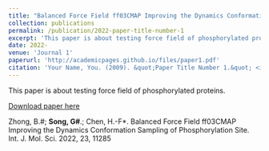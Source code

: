 ```yaml
---
title: "Balanced Force Field ff03CMAP Improving the Dynamics Conformation Sampling of Phosphorylation Site"
collection: publications
permalink: /publication/2022-paper-title-number-1
excerpt: 'This paper is about testing force field of phosphorylated proteins'
date: 2022-
venue: 'Journal 1'
paperurl: 'http://academicpages.github.io/files/paper1.pdf'
citation: 'Your Name, You. (2009). &quot;Paper Title Number 1.&quot; <i>Journal 1</i>. 1(1).'
---
```

This paper is about testing force field of phosphorylated proteins.

[Download paper here](https://doi.org/10.3390/ijms231911285)

Zhong, B.#; **Song, G#**.; Chen, H.-F*. Balanced Force Field ff03CMAP Improving the Dynamics Conformation Sampling of Phosphorylation Site. Int. J. Mol. Sci. 2022, 23, 11285